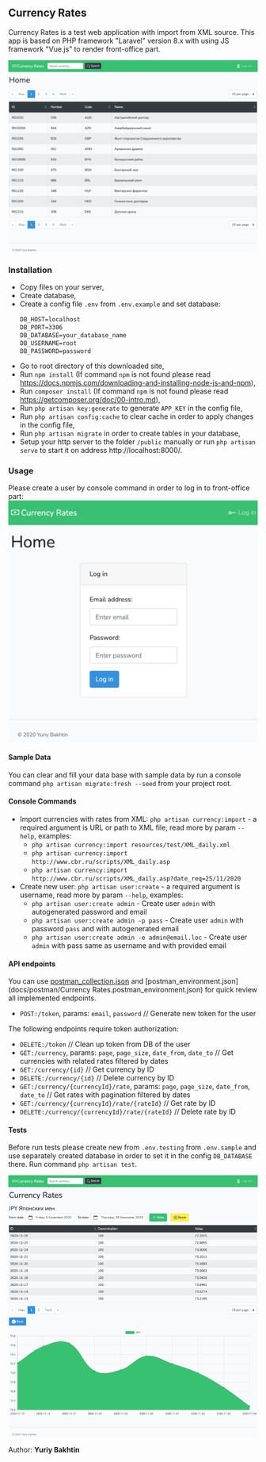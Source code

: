 ## Currency Rates

Currency Rates is a test web application with import from XML source.
This app is based on PHP framework "Laravel" version 8.x with using JS framework "Vue.js" to render front-office part.

![Currency Rates Front-Office](resources/img/currencies.png)

### Installation

- Copy files on your server,
- Create database,
- Create a config file `.env` from `.env.example` and set database:
    ```
    DB_HOST=localhost
    DB_PORT=3306
    DB_DATABASE=your_database_name
    DB_USERNAME=root
    DB_PASSWORD=password
    ``` 
- Go to root directory of this downloaded site,
- Run `npm install` (If command `npm` is not found please read https://docs.npmjs.com/downloading-and-installing-node-js-and-npm),
- Run `composer install` (If command `npm` is not found please read https://getcomposer.org/doc/00-intro.md),
- Run `php artisan key:generate` to generate `APP_KEY` in the config file,
- Run `php artisan config:cache` to clear cache in order to apply changes in the config file,
- Run `php artisan migrate` in order to create tables in your database,
- Setup your http server to the folder `/public` manually or run `php artisan serve` to start it on address http://localhost:8000/.

### Usage

Please create a user by console command in order to log in to front-office part:
![Currency Rates Front-Office](resources/img/login.png)

#### Sample Data

You can clear and fill your data base with sample data by run a console command `php artisan migrate:fresh --seed` from your project root.

#### Console Commands

- Import currencies with rates from XML: `php artisan currency:import` - a required argument is URL or path to XML file, read more by param `--help`, examples:
  - `php artisan currency:import resources/test/XML_daily.xml`
  - `php artisan currency:import http://www.cbr.ru/scripts/XML_daily.asp`
  - `php artisan currency:import http://www.cbr.ru/scripts/XML_daily.asp?date_req=25/11/2020`
- Create new user: `php artisan user:create` - a required argument is username, read more by param `--help`, examples:
  - `php artisan user:create admin` - Create user `admin` with autogenerated password and email
  - `php artisan user:create admin -p pass` - Create user `admin` with password `pass` and with autogenerated email
  - `php artisan user:create admin -e admin@email.loc` - Create user `admin` with pass same as username and with provided email

#### API endpoints

You can use [postman_collection.json](docs/postman/Currency-Rates.postman_collection.json) and [postman_environment.json](docs/postman/Currency Rates.postman_environment.json) for quick review all implemented endpoints.
- `POST:/token`, params: `email`, `password` // Generate new token for the user

The following endpoints require token authorization:
- `DELETE:/token` // Clean up token from DB of the user
- `GET:/currency`, params: `page`, `page_size`, `date_from`, `date_to` // Get currencies with related rates filtered by dates 
- `GET:/currency/{id}` // Get currency by ID
- `DELETE:/currency/{id}` //  Delete currency by ID
- `GET:/currency/{currencyId}/rate`, params: `page`, `page_size`, `date_from`, `date_to` // Get rates with pagination filtered by dates
- `GET:/currency/{currencyId}/rate/{rateId}` // Get rate by ID
- `DELETE:/currency/{currencyId}/rate/{rateId}` //  Delete rate by ID

#### Tests

Before run tests please create new from `.env.testing` from `.env.sample` and use separately created database in order to set it in the config `DB_DATABASE` there.
Run command `php artisan test`.

![Currency Rates Front-Office](resources/img/rates.png)

Author: **Yuriy Bakhtin**
